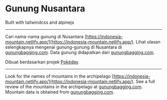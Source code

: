 # Gunung Nusantara

Built with tailwindcss and alpinejs

---

Cari nama-nama gunung di Nusantara [https://indonesia-mountain.netlify.app/](https://indonesia-mountain.netlify.app/).
Lihat ulasan selengkapnya mengenai gunung-gunung di Nusantara di [gunungbagging.com](https://www.gunungbagging.com).
Data gunung didapatkan dari [gunungbagging.com](https://www.gunungbagging.com/ribu-categories/all-the-ribus/).

Dibuat berdasarkan projek [Pokédex](https://github.com/armedi/pokedex-alpinejs)

---

Look for the names of mountains in the archipelago [https://indonesia-mountain.netlify.app/](https://indonesia-mountain.netlify.app/).
See a full review of the mountains in the archipelago at [gunungbagging.com](https://www.gunungbagging.com).
Mountain data is obtained from [gunungbagging.com](https://www.gunungbagging.com/ribu-categories/all-the-ribus/).